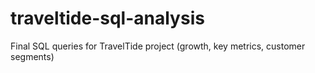 # traveltide-sql-analysis
Final SQL queries for TravelTide project (growth, key metrics, customer segments)
